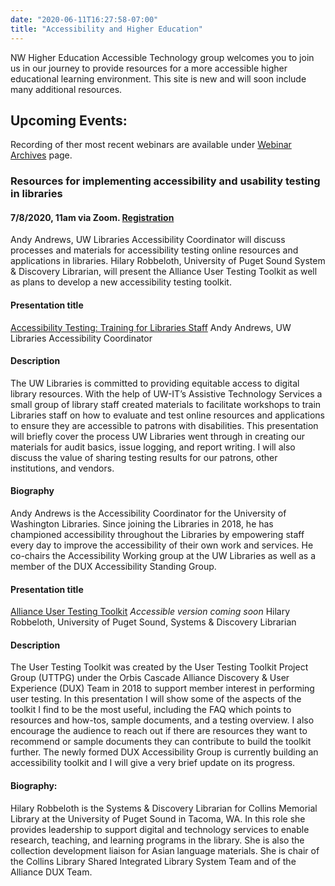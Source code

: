 ```yaml
---
date: "2020-06-11T16:27:58-07:00"
title: "Accessibility and Higher Education"
---
```


NW Higher Education Accessible Technology group welcomes you to join us in our journey to provide resources for a more accessible higher educational learning environment. This site is new and will soon include many additional resources.


## Upcoming Events:

Recording of ther most recent webinars are available under [Webinar Archives](/webinar/) page. 

### Resources for implementing accessibility and usability testing in libraries
#### 7/8/2020, 11am via Zoom.  [Registration](https://www.zoom.us/meeting/register/tJIodO2trjgsHNPRHwbJrYHSkQ6INbsJIHy_)
Andy Andrews, UW Libraries Accessibility Coordinator will discuss processes and materials for accessibility testing online resources and applications in libraries. Hilary Robbeloth, University of Puget Sound System & Discovery Librarian, will present the Alliance User Testing Toolkit as well as plans to develop a new accessibility testing toolkit.

#### Presentation title 
[Accessibility Testing: Training for Libraries Staff](https://nwheat.org/documents/Accessibility%20Testing%20Training%20for%20Libraries%20Staff.pdf)
Andy Andrews, UW Libraries Accessibility Coordinator
#### Description
The UW Libraries is committed to providing equitable access to digital library resources. With the help of UW-IT’s Assistive Technology Services a small group of library staff created materials to facilitate workshops to train Libraries staff on how to evaluate and test online resources and applications to ensure they are accessible to patrons with disabilities. This presentation will briefly cover the process UW Libraries went through in creating our materials for audit basics, issue logging, and report writing. I will also discuss the value of sharing testing results for our patrons, other institutions, and vendors. 
#### Biography
Andy Andrews is the Accessibility Coordinator for the University of Washington Libraries. Since joining the Libraries in 2018, he has championed accessibility throughout the Libraries by empowering staff every day to improve the accessibility of their own work and services. He co-chairs the Accessibility Working group at the UW Libraries as well as a member of the DUX Accessibility Standing Group. 

#### Presentation title
[Alliance User Testing Toolkit](https://nwheat.org/documents/Alliance%20User%20Testing%20Toolkit.pdf) *Accessible version coming soon* 
Hilary Robbeloth, University of Puget Sound, Systems & Discovery Librarian
#### Description
The User Testing Toolkit was created by the User Testing Toolkit Project Group (UTTPG) under the Orbis Cascade Alliance Discovery & User Experience (DUX) Team in 2018 to support member interest in performing user testing.  In this presentation I will show some of the aspects of the toolkit I find to be the most useful, including the FAQ which points to resources and how-tos, sample documents, and a testing overview. I also encourage the audience to reach out if there are resources they want to recommend or sample documents they can contribute to build the toolkit further. The newly formed DUX Accessibility Group is currently building an accessibility toolkit and I will give a very brief update on its progress.  
#### Biography:
Hilary Robbeloth is the Systems & Discovery Librarian for Collins Memorial Library at the University of Puget Sound in Tacoma, WA. In this role she provides leadership to support digital and technology services to enable research, teaching, and learning programs in the library. She is also the collection development liaison for Asian language materials. She is chair of the Collins Library Shared Integrated Library System Team and of the Alliance DUX Team. 

